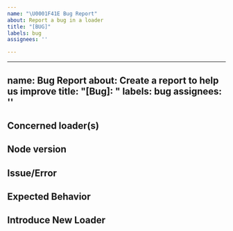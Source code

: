 ```yaml
---
name: "\U0001F41E Bug Report"
about: Report a bug in a loader
title: "[BUG]"
labels: bug
assignees: ''

---
```


---
name: Bug Report
about: Create a report to help us improve
title: "[Bug]: "
labels: bug
assignees: ''
---

## Concerned loader(s)
<!-- Identify the charger(s) affected by this problem -->

## Node version
<!-- Specify the Node.js version you are using -->

## Issue/Error
<!-- Provide a clear and concise description of what the issue is -->

## Expected Behavior
<!-- Describe what you expected to happen -->

## Introduce New Loader
<!-- If applicable, describe any new loader that should be introduced to fix the issue -->
